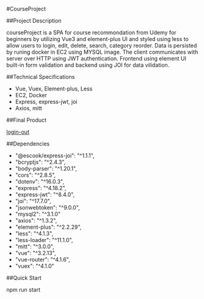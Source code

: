 #CourseProject

##Project Description

courseProject is a SPA for course recommondation from Udemy for beginners by utilizing Vue3 and element-plus UI and styled using less to allow users to login, edit, delete, search, category reorder. Data is persisted by runing docker in EC2 using MYSQL image. The client communicates with server over HTTP using JWT authentication. Frontend using element UI built-in form validation and backend using JOI for data vilidation. 

##Technical Specifications

- Vue, Vuex, Element-plus, Less
- EC2, Docker
- Express, express-jwt, joi
- Axios, mitt

##Final Product

[login-out](http:....)

##Dependencies

- "@escook/express-joi": "^1.1.1",
- "bcryptjs": "^2.4.3",
- "body-parser": "^1.20.1",
- "cors": "^2.8.5",
- "dotenv": "^16.0.3",
- "express": "^4.18.2",
- "express-jwt": "^8.4.0",
- "joi": "^17.7.0",
- "jsonwebtoken": "^9.0.0",
- "mysql2": "^3.1.0"
- "axios": "^1.3.2",
- "element-plus": "^2.2.29",
- "less": "^4.1.3",
- "less-loader": "^11.1.0",
- "mitt": "^3.0.0",
- "vue": "^3.2.13",
- "vue-router": "^4.1.6",
- "vuex": "^4.1.0"

##Quick Start

npm run start
